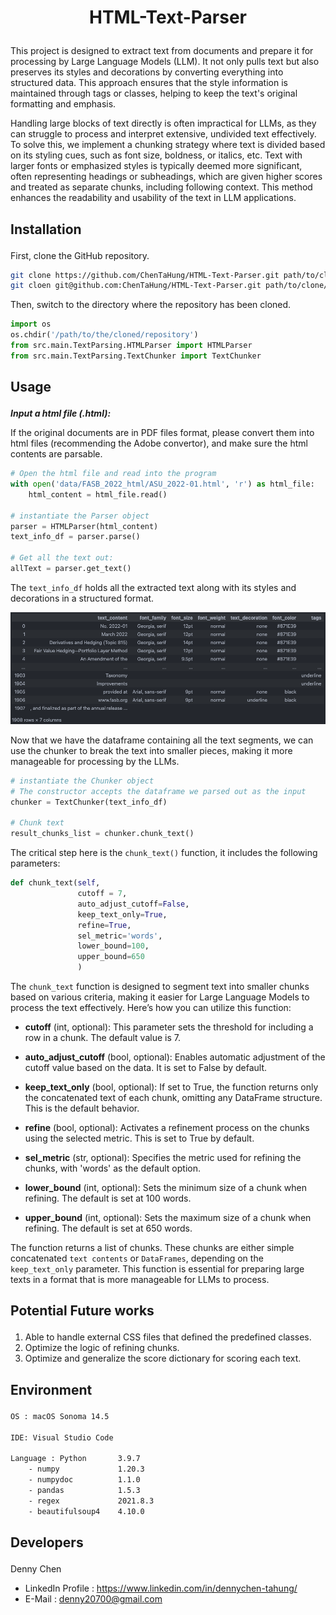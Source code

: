 <h1><p align = 'center'><strong> HTML-Text-Parser </strong> </p></h1>

This project is designed to extract text from documents and prepare it for processing by Large Language Models (LLM). It not only pulls text but also preserves its styles and decorations by converting everything into structured data. This approach ensures that the style information is maintained through tags or classes, helping to keep the text's original formatting and emphasis.

Handling large blocks of text directly is often impractical for LLMs, as they can struggle to process and interpret extensive, undivided text effectively. To solve this, we implement a chunking strategy where text is divided based on its styling cues, such as font size, boldness, or italics, etc. Text with larger fonts or emphasized styles is typically deemed more significant, often representing headings or subheadings, which are given higher scores and treated as separate chunks, including following context. This method enhances the readability and usability of the text in LLM applications.

<h2><p><b>Installation</b></p></h2>

First, clone the GitHub repository.

```zsh
git clone https://github.com/ChenTaHung/HTML-Text-Parser.git path/to/clone/the/repository # HTTPS
git cloen git@github.com:ChenTaHung/HTML-Text-Parser.git path/to/clone/the/repository # SSH
```

Then, switch to the directory where the repository has been cloned.

```python
import os
os.chdir('/path/to/the/cloned/repository')
from src.main.TextParsing.HTMLParser import HTMLParser
from src.main.TextParsing.TextChunker import TextChunker
```

<h2><p><b>Usage</b></p></h2>

**_Input a html file (.html):_**

If the original documents are in PDF files format, please convert them into html files (recommending the Adobe convertor), and make sure the html contents are parsable.

```python
# Open the html file and read into the program
with open('data/FASB_2022_html/ASU_2022-01.html', 'r') as html_file:
    html_content = html_file.read()

# instantiate the Parser object
parser = HTMLParser(html_content)
text_info_df = parser.parse()

# Get all the text out:
allText = parser.get_text()
```

The `text_info_df` holds all the extracted text along with its styles and decorations in a structured format.

<p align = 'center'><img src = 'https://github.com/ChenTaHung/HTML-Text-Parser/blob/main/doc/images/text_info_df.png' alt = 'Image' style = 'width: 800px'/></p>


Now that we have the dataframe containing all the text segments, we can use the chunker to break the text into smaller pieces, making it more manageable for processing by the LLMs.

```python
# instantiate the Chunker object
# The constructor accepts the dataframe we parsed out as the input
chunker = TextChunker(text_info_df)

# Chunk text
result_chunks_list = chunker.chunk_text()
```


The critical step here is the `chunk_text()` function, it includes the following parameters:

```python
def chunk_text(self, 
               cutoff = 7, 
               auto_adjust_cutoff=False, 
               keep_text_only=True, 
               refine=True, 
               sel_metric='words', 
               lower_bound=100, 
               upper_bound=650
               )
```

The `chunk_text` function is designed to segment text into smaller chunks based on various criteria, making it easier for Large Language Models to process the text effectively. Here’s how you can utilize this function:

- **cutoff** (int, optional): This parameter sets the threshold for including a row in a chunk. The default value is 7.
  
- **auto_adjust_cutoff** (bool, optional): Enables automatic adjustment of the cutoff value based on the data. It is set to False by default.

- **keep_text_only** (bool, optional): If set to True, the function returns only the concatenated text of each chunk, omitting any DataFrame structure. This is the default behavior.

- **refine** (bool, optional): Activates a refinement process on the chunks using the selected metric. This is set to True by default.

- **sel_metric** (str, optional): Specifies the metric used for refining the chunks, with 'words' as the default option.

- **lower_bound** (int, optional): Sets the minimum size of a chunk when refining. The default is set at 100 words.

- **upper_bound** (int, optional): Sets the maximum size of a chunk when refining. The default is set at 650 words.

The function returns a list of chunks. These chunks are either simple concatenated `text contents` or `DataFrames`, depending on the `keep_text_only` parameter. This function is essential for preparing large texts in a format that is more manageable for LLMs to process.

<h2><p><b>Potential Future works</b></p></h2>

1. Able to handle external CSS files that defined the predefined classes.
2. Optimize the logic of refining chunks.
3. Optimize and generalize the score dictionary for scoring each text.

<h2><p><b>Environment</b></p></h2>

```bash
OS : macOS Sonoma 14.5

IDE: Visual Studio Code 

Language : Python       3.9.7 
    - numpy             1.20.3
    - numpydoc          1.1.0
    - pandas            1.5.3
    - regex             2021.8.3
    - beautifulsoup4    4.10.0
```

<h2><p><b>Developers</b></p></h2>

Denny Chen
   -  LinkedIn Profile : https://www.linkedin.com/in/dennychen-tahung/
   -  E-Mail : denny20700@gmail.com
